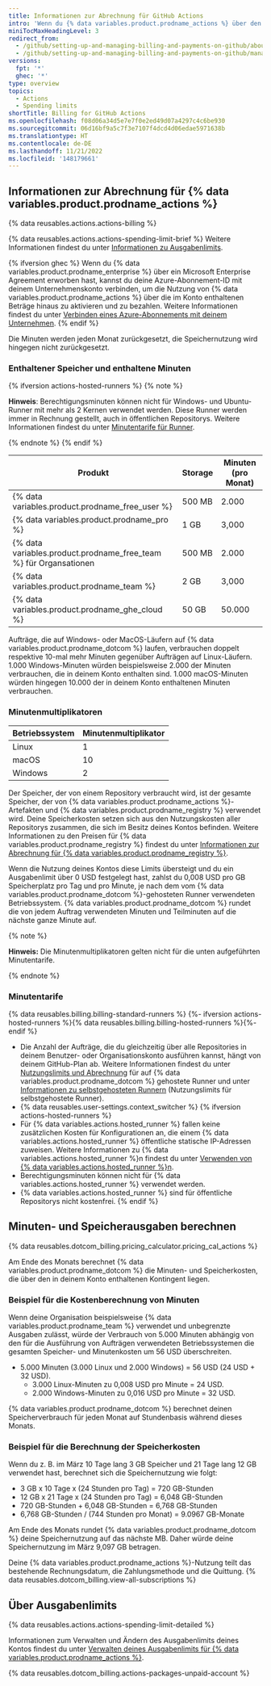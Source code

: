 ```yaml
---
title: Informationen zur Abrechnung für GitHub Actions
intro: 'Wenn du {% data variables.product.prodname_actions %} über den in deinem Konto definierten Kontingenten für Speicher oder Minuten verwenden möchtest, wird dir die zusätzliche Nutzung in Rechnung gestellt.'
miniTocMaxHeadingLevel: 3
redirect_from:
  - /github/setting-up-and-managing-billing-and-payments-on-github/about-billing-for-github-actions
  - /github/setting-up-and-managing-billing-and-payments-on-github/managing-billing-for-github-actions/about-billing-for-github-actions
versions:
  fpt: '*'
  ghec: '*'
type: overview
topics:
  - Actions
  - Spending limits
shortTitle: Billing for GitHub Actions
ms.openlocfilehash: f08d06a34d5e7e7f0e2ed49d07a4297c4c6be930
ms.sourcegitcommit: 06d16bf9a5c7f3e7107f4dcd4d06edae5971638b
ms.translationtype: HT
ms.contentlocale: de-DE
ms.lasthandoff: 11/21/2022
ms.locfileid: '148179661'
---
```

## Informationen zur Abrechnung für {% data variables.product.prodname_actions %}

{% data reusables.actions.actions-billing %}

{% data reusables.actions.actions-spending-limit-brief %} Weitere Informationen findest du unter [Informationen zu Ausgabenlimits](#about-spending-limits).

{% ifversion ghec %} Wenn du {% data variables.product.prodname_enterprise %} über ein Microsoft Enterprise Agreement erworben hast, kannst du deine Azure-Abonnement-ID mit deinem Unternehmenskonto verbinden, um die Nutzung von {% data variables.product.prodname_actions %} über die im Konto enthaltenen Beträge hinaus zu aktivieren und zu bezahlen. Weitere Informationen findest du unter [Verbinden eines Azure-Abonnements mit deinem Unternehmen](/billing/managing-billing-for-your-github-account/connecting-an-azure-subscription-to-your-enterprise).
{% endif %}

Die Minuten werden jeden Monat zurückgesetzt, die Speichernutzung wird hingegen nicht zurückgesetzt.

### Enthaltener Speicher und enthaltene Minuten

{% ifversion actions-hosted-runners %} {% note %}

**Hinweis**: Berechtigungsminuten können nicht für Windows- und Ubuntu-Runner mit mehr als 2 Kernen verwendet werden. Diese Runner werden immer in Rechnung gestellt, auch in öffentlichen Repositorys. Weitere Informationen findest du unter [Minutentarife für Runner](/billing/managing-billing-for-github-actions/about-billing-for-github-actions#per-minute-rates).

{% endnote %} {% endif %}

|Produkt | Storage | Minuten (pro Monat)|
|------- | ------- | ---------|
| {% data variables.product.prodname_free_user %} | 500 MB | 2\.000 |
| {% data variables.product.prodname_pro %} | 1 GB | 3,000 |
| {% data variables.product.prodname_free_team %} für Organsationen | 500 MB | 2\.000 |
| {% data variables.product.prodname_team %} | 2 GB | 3,000 |
| {% data variables.product.prodname_ghe_cloud %} | 50 GB | 50.000 |

Aufträge, die auf Windows- oder MacOS-Läufern auf {% data variables.product.prodname_dotcom %} laufen, verbrauchen doppelt respektive 10-mal mehr Minuten gegenüber Aufträgen auf Linux-Läufern. 1.000 Windows-Minuten würden beispielsweise 2.000 der Minuten verbrauchen, die in deinem Konto enthalten sind. 1.000 macOS-Minuten würden hingegen 10.000 der in deinem Konto enthaltenen Minuten verbrauchen.

### Minutenmultiplikatoren

| Betriebssystem | Minutenmultiplikator |
|------- | ---------|
| Linux | 1 |
| macOS| 10 |
| Windows | 2 |

Der Speicher, der von einem Repository verbraucht wird, ist der gesamte Speicher, der von {% data variables.product.prodname_actions %}-Artefakten und {% data variables.product.prodname_registry %} verwendet wird. Deine Speicherkosten setzen sich aus den Nutzungskosten aller Repositorys zusammen, die sich im Besitz deines Kontos befinden. Weitere Informationen zu den Preisen für {% data variables.product.prodname_registry %} findest du unter [Informationen zur Abrechnung für {% data variables.product.prodname_registry %}](/billing/managing-billing-for-github-packages/about-billing-for-github-packages).

 Wenn die Nutzung deines Kontos diese Limits übersteigt und du ein Ausgabenlimit über 0 USD festgelegt hast, zahlst du 0,008 USD pro GB Speicherplatz pro Tag und pro Minute, je nach dem vom {% data variables.product.prodname_dotcom %}-gehosteten Runner verwendeten Betriebssystem. {% data variables.product.prodname_dotcom %} rundet die von jedem Auftrag verwendeten Minuten und Teilminuten auf die nächste ganze Minute auf.

{% note %}

**Hinweis:** Die Minutenmultiplikatoren gelten nicht für die unten aufgeführten Minutentarife.

{% endnote %}

### Minutentarife

{% data reusables.billing.billing-standard-runners %} {%- ifversion actions-hosted-runners %}{% data reusables.billing.billing-hosted-runners %}{%- endif %}

- Die Anzahl der Aufträge, die du gleichzeitig über alle Repositories in deinem Benutzer- oder Organisationskonto ausführen kannst, hängt von deinem GitHub-Plan ab. Weitere Informationen findest du unter [Nutzungslimits und Abrechnung](/actions/reference/usage-limits-billing-and-administration) für auf {% data variables.product.prodname_dotcom %} gehostete Runner und unter [Informationen zu selbstgehosteten Runnern](/actions/hosting-your-own-runners/about-self-hosted-runners/#usage-limits) (Nutzungslimits für selbstgehostete Runner).
- {% data reusables.user-settings.context_switcher %} {% ifversion actions-hosted-runners %} 
- Für {% data variables.actions.hosted_runner %} fallen keine zusätzlichen Kosten für Konfigurationen an, die einem {% data variables.actions.hosted_runner %} öffentliche statische IP-Adressen zuweisen. Weitere Informationen zu {% data variables.actions.hosted_runner %}n findest du unter [Verwenden von {% data variables.actions.hosted_runner %}n](/actions/using-github-hosted-runners/using-larger-runners).
- Berechtigungsminuten können nicht für {% data variables.actions.hosted_runner %} verwendet werden.
- {% data variables.actions.hosted_runner %} sind für öffentliche Repositorys nicht kostenfrei.
{% endif %}

## Minuten- und Speicherausgaben berechnen

{% data reusables.dotcom_billing.pricing_calculator.pricing_cal_actions %}

Am Ende des Monats berechnet {% data variables.product.prodname_dotcom %} die Minuten- und Speicherkosten, die über den in deinem Konto enthaltenen Kontingent liegen.

### Beispiel für die Kostenberechnung von Minuten

Wenn deine Organisation beispielsweise {% data variables.product.prodname_team %} verwendet und unbegrenzte Ausgaben zulässt, würde der Verbrauch von 5.000 Minuten abhängig von den für die Ausführung von Aufträgen verwendeten Betriebssystemen die gesamten Speicher- und Minutenkosten um 56 USD überschreiten.

- 5\.000 Minuten (3.000 Linux und 2.000 Windows) = 56 USD (24 USD + 32 USD).
  - 3\.000 Linux-Minuten zu 0,008 USD pro Minute = 24 USD.
  - 2\.000 Windows-Minuten zu 0,016 USD pro Minute = 32 USD.

{% data variables.product.prodname_dotcom %} berechnet deinen Speicherverbrauch für jeden Monat auf Stundenbasis während dieses Monats.

### Beispiel für die Berechnung der Speicherkosten

Wenn du z. B. im März 10 Tage lang 3 GB Speicher und 21 Tage lang 12 GB verwendet hast, berechnet sich die Speichernutzung wie folgt:

- 3 GB x 10 Tage x (24 Stunden pro Tag) = 720 GB-Stunden
- 12 GB x 21 Tage x (24 Stunden pro Tag) = 6,048 GB-Stunden
- 720 GB-Stunden + 6,048 GB-Stunden = 6,768 GB-Stunden
- 6,768 GB-Stunden / (744 Stunden pro Monat) = 9.0967 GB-Monate

Am Ende des Monats rundet {% data variables.product.prodname_dotcom %} deine Speichernutzung auf das nächste MB. Daher würde deine Speichernutzung im März 9,097 GB betragen.

Deine {% data variables.product.prodname_actions %}-Nutzung teilt das bestehende Rechnungsdatum, die Zahlungsmethode und die Quittung. {% data reusables.dotcom_billing.view-all-subscriptions %}

## Über Ausgabenlimits

{% data reusables.actions.actions-spending-limit-detailed %}

Informationen zum Verwalten und Ändern des Ausgabenlimits deines Kontos findest du unter [Verwalten deines Ausgabenlimits für {% data variables.product.prodname_actions %}](/billing/managing-billing-for-github-actions/managing-your-spending-limit-for-github-actions).

{% data reusables.dotcom_billing.actions-packages-unpaid-account %}
